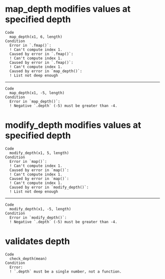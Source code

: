 # map_depth modifies values at specified depth

    Code
      map_depth(x1, 6, length)
    Condition
      Error in `.fmap()`:
      ! Can't compute index 1.
      Caused by error in `.fmap()`:
      ! Can't compute index 1.
      Caused by error in `.fmap()`:
      ! Can't compute index 1.
      Caused by error in `map_depth()`:
      ! List not deep enough

---

    Code
      map_depth(x1, -5, length)
    Condition
      Error in `map_depth()`:
      ! Negative `.depth` (-5) must be greater than -4.

# modify_depth modifies values at specified depth

    Code
      modify_depth(x1, 5, length)
    Condition
      Error in `map()`:
      ! Can't compute index 1.
      Caused by error in `map()`:
      ! Can't compute index 1.
      Caused by error in `map()`:
      ! Can't compute index 1.
      Caused by error in `modify_depth()`:
      ! List not deep enough

---

    Code
      modify_depth(x1, -5, length)
    Condition
      Error in `modify_depth()`:
      ! Negative `.depth` (-5) must be greater than -4.

# validates depth

    Code
      check_depth(mean)
    Condition
      Error:
      ! `.depth` must be a single number, not a function.

